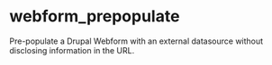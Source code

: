 # webform_prepopulate
Pre-populate a Drupal Webform with an external datasource without disclosing information in the URL.
